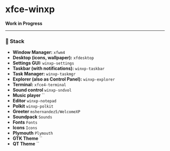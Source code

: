 # xfce-winxp

**Work in Progress**

---

### 🧱 Stack
- **Window Manager:** `xfwm4`
- **Desktop (icons, wallpaper):** `xfdesktop`
- **Settings GUI:** `winxp-settings`
- **Taskbar (with notifications):** `winxp-taskbar`
- **Task Manager:** `winxp-taskmgr`
- **Explorer (also as Control Panel):** `winxp-explorer`
- **Terminal:** `xfce4-terminal`
- **Sound control** `winxp-sndvol`
- **Music player** ``
- **Editor** `winxp-notepad`
- **Polkit** `winxp-polkit`
- **Greeter** `mshernandez5/WelcomeXP`
- **Soundpack** `Sounds`
- **Fonts** `Fonts`
- **Icons** `Icons`
- **Plymouth** `Plymouth`
- **GTK Theme** ``
- **QT Theme** ``
